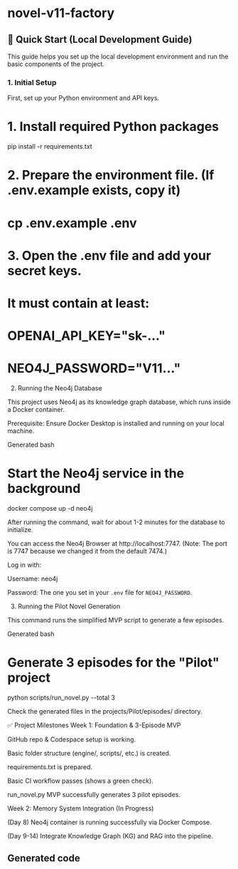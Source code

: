 
# novel-v11-factory

## 🚀 Quick Start (Local Development Guide)

This guide helps you set up the local development environment and run the basic components of the project.

### 1. Initial Setup

First, set up your Python environment and API keys.

# 1. Install required Python packages
pip install -r requirements.txt

# 2. Prepare the environment file. (If .env.example exists, copy it)
# cp .env.example .env

# 3. Open the .env file and add your secret keys.
# It must contain at least:
# OPENAI_API_KEY="sk-..."
# NEO4J_PASSWORD="V11..."

2. Running the Neo4j Database

This project uses Neo4j as its knowledge graph database, which runs inside a Docker container.

Prerequisite: Ensure Docker Desktop is installed and running on your local machine.

Generated bash
# Start the Neo4j service in the background
docker compose up -d neo4j

After running the command, wait for about 1-2 minutes for the database to initialize.

You can access the Neo4j Browser at http://localhost:7747.
(Note: The port is 7747 because we changed it from the default 7474.)

Log in with:

Username: neo4j

Password: The one you set in your `.env` file for `NEO4J_PASSWORD`.

3. Running the Pilot Novel Generation

This command runs the simplified MVP script to generate a few episodes.

Generated bash
# Generate 3 episodes for the "Pilot" project
python scripts/run_novel.py --total 3

Check the generated files in the projects/Pilot/episodes/ directory.

✅ Project Milestones
Week 1: Foundation & 3-Episode MVP

GitHub repo & Codespace setup is working.

Basic folder structure (engine/, scripts/, etc.) is created.

requirements.txt is prepared.

Basic CI workflow passes (shows a green check).

run_novel.py MVP successfully generates 3 pilot episodes.

Week 2: Memory System Integration (In Progress)

(Day 8) Neo4j container is running successfully via Docker Compose.

(Day 9-14) Integrate Knowledge Graph (KG) and RAG into the pipeline.

Generated code
---

